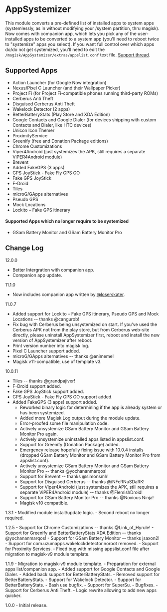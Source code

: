 # AppSystemizer
This module converts a pre-defined list of installed apps to system apps (systemlessly, as in without modifying your /system partition, thru magisk). Now comes with companion app, which lets you pick any of the user-installed apps to be converted to a system app (you'll need to reboot twice to "systemize" apps you select). If you want full control over which apps do/do not get systemized, you'll need to edit the ```/magisk/AppSystemizer/extras/appslist.conf``` text file. [Support thread](https://forum.xda-developers.com/showthread.php?t=3477512).

## Supported Apps
* Action Launcher (for Google Now integration)
* Nexus/Pixel C Launcher (and their Wallpaper Picker)
* Project Fi (for Project Fi-compatible phones running third-party ROMs)
* Cerberus Anti Theft
* Disguised Cerberus Anti Theft
* Wakelock Detector (2 apps)
* BetterBatteryStats (Play Store and XDA Edition)
* Google Contacts and Google Dialer (for devices shipping with custom Contacts and Dialer, like HTC devices)
* Unicon Icon Themer
* ProximityService
* Greenify (free and Donation Package editions)
* Chrome Customizations
* Viper4Android (just systemizes the APK, still requires a separate ViPER4Android module)
* Brevent
* Added FakeGPS (3 apps)
* GPS JoyStick - Fake Fly GPS GO
* Fake GPS JoyStick
* F-Droid
* Tiles
* microG/GApps alternatives
* Pseudo GPS
* Mock Locations
* Lockito – Fake GPS itinerary

#### Supported Apps which no longer require to be systemized
* GSam Battery Monitor and GSam Battery Monitor Pro

## Change Log
12.0.0
  - Better Intergration with companion app.
  - Companion app update.

11.1.0
  - Now includes companion app written by [@loserskater](https://github.com/loserskater).

11.0.7
  - Added support for Lockito – Fake GPS itinerary, Pseudo GPS and Mock Locations -- thanks @cangurob!
  - Fix bug with Cerberus being unsystemized on start. If you've used the Cerberus APK not from the play store, but from Cerberus web-site directly, please uninstall AppSystemizer first, reboot and install the new version of AppSystemizer after reboot.
  - Print version number into magisk log.
  - Pixel C Launcher support added.
  - microG/GApps alternatives -- thanks @animeme!
  - Magisk v11-compatible, use of template v3.

10.0.11
  - Tiles -- thanks @grandpajiver!
  - F-Droid support added.
  - Fake GPS JoyStick support added.
  - GPS JoyStick - Fake Fly GPS GO support added.
  - Added FakeGPS (3 apps) support added.
	- Reworked binary logic for determining if the app is already system or has been systemized.
	- Added more Magisk Log output during the module update.
	- Error-proofed some file manipulation code.
	- Actively unsystemize GSam Battery Monitor and GSam Battery Monitor Pro again.
	- Actively unsystemize uninstalled apps listed in appslist.conf.
	- Support for Greenify (Donation Package) added.
	- Emergency release hopefully fixing issue with 10.0.4 installs (dropped GSam Battery Monitor and GSam Battery Monitor Pro from appslist.conf).
	- Actively unsystemize GSam Battery Monitor and GSam Battery Monitor Pro -- thanks @yochananmarqos!
	- Support for Brevent -- thanks @simonsmh!
	- Support for Disguised Cerberus -- thanks @iNFeRNuSDaRK!
	- Support for Viper4Android (just systemizes the APK, still requires a separate ViPER4Android module) -- thanks @FlemishDroid!
	- Support for GSam Battery Monitor Pro -- thanks @Noxious Ninja!
	- Magisk v10 compatible.

1.3.1
	- Modified module install/update logic.
	- Second reboot no longer required.

1.2.5
	- Support for Chrome Customizations -- thanks @Link_of_Hyrule!
	- Support for Greenify and BetterBatteryStats XDA Edition -- thanks @yochananmarqos!
	- Support for GSam Battery Monitor -- thanks jsaxon2!
	- Support for com.uzumapps.wakelockdetector.noroot removed.
	- Support for Proximity Services.
	- Fixed bug with missing appslist.conf file after migration to magisk-v9 module template.

1.1.9
    - Migration to magisk-v9 module template.
    - Preparation for external apps list/companion app.
    - Added support for Google Contacts and Google Dialer.
    - Added back support for BetterBatteryStats.
    - Removed support for BetterBatteryStats.
    - Support for Wakelock Detector.
    - Support for BetterBatteryStats.
    - Bash use bugfix.
    - Support for SuperSu.
    - Bugfixes.
    - Support for Cerberus Anti Theft.
    - Logic rewrite allowing to add new apps quicker.

1.0.0
    - Initial release.
